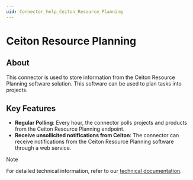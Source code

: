 ```yaml
---
uid: Connector_help_Ceiton_Resource_Planning
---
```


# Ceiton Resource Planning

## About

This connector is used to store information from the Ceiton Resource Planning software solution. This software can be used to plan tasks into projects.

## Key Features

- **Regular Polling**: Every hour, the connector polls projects and products from the Ceiton Resource Planning endpoint.
- **Receive unsollicited notifications from Ceiton**: The connector can receive notifications from the Ceiton Resource Planning software through a web service.


> [!NOTE]
> For detailed technical information, refer to our [technical documentation](xref:Connector_help_Skyline_Lock_Manager_Technical).